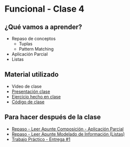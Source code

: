 # Funcional - Clase 4

## ¿Qué vamos a aprender?

* Repaso de conceptos
    * Tuplas
    * Pattern Matching
* Aplicación Parcial
* Listas

## Material utilizado

* Video de clase
* [Presentación clase](https://docs.google.com/presentation/d/1KcjePq9799iE76kTj_fy_99lahx-o_uEpGpJurD1dFU)
* [Ejercicio hecho en clase](https://docs.google.com/document/d/1rHut9mKKa3ABxQGyQ2teRbE6WRuytsGH_Y9wj-bBMb8)
* [Código de clase](https://github.com/pdep-st/seguimiento/blob/main/seguimiento/2023/funcional/practica/clase4.hs)

## Para hacer después de la clase

* [Repaso - Leer Apunte Composición - Aplicación Parcial](https://docs.google.com/document/d/1n7TPE2qRpFSnj95lIZFD-q7Ko_DT9XZLH9_kEkNClrU/edit?usp=sharing)
* [Repaso - Leer Apunte Modelado de Información (Listas)](https://docs.google.com/document/d/11C2UAbP70dP7sTID-ZxJm_a-5ypKxQUEuZr6GVk5yFI/edit#heading=h.x2xuqlkw85oe)
* [Trabajo Práctico - Entrega #1](https://docs.google.com/document/d/1YIENgNbqdzEvNeAGCuOmBsZq8_MwDzysdhzmxw9y6ko)
